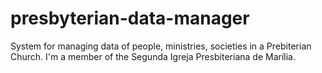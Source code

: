 # presbyterian-data-manager
System for managing data of people, ministries, societies in a Prebiterian Church. I'm a member of the Segunda Igreja Presbiteriana de Marília.
